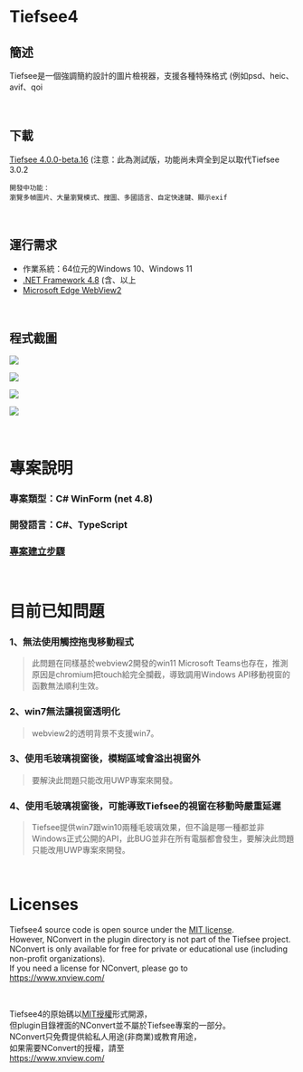 # Tiefsee4

## 簡述
Tiefsee是一個強調簡約設計的圖片檢視器，支援各種特殊格式 (例如psd、heic、avif、qoi

<br>

## 下載
[Tiefsee 4.0.0-beta.16](https://github.com/hbl917070/tiefsee4/releases)
(注意：此為測試版，功能尚未齊全到足以取代Tiefsee 3.0.2  

    開發中功能：  
    瀏覽多幀圖片、大量瀏覽模式、搜圖、多國語言、自定快速鍵、顯示exif

<br>

## 運行需求
- 作業系統：64位元的Windows 10、Windows 11
- [.NET Framework 4.8](https://dotnet.microsoft.com/en-us/download/dotnet-framework/net48) (含、以上
- [Microsoft Edge WebView2](https://developer.microsoft.com/microsoft-edge/webview2/)

<br>

## 程式截圖
![](https://cdn.discordapp.com/attachments/803673073621401633/953640384238600312/2022-03-16_01-32-52.jpg)

![](https://cdn.discordapp.com/attachments/803673073621401633/917208044578951229/2021-12-06_07-56-44.jpg)

![](https://cdn.discordapp.com/attachments/803673073621401633/917208044847366223/2021-12-06_08-04-22.jpg)

![](https://cdn.discordapp.com/attachments/803673073621401633/917208044360830986/2021-12-06_07-53-54.jpg)

<br>

# 專案說明
### 專案類型：C# WinForm (net 4.8)
### 開發語言：C#、TypeScript
### [專案建立步驟](/Building.md)

<br>

# 目前已知問題
### 1、無法使用觸控拖曳移動程式
> 此問題在同樣基於webview2開發的win11 Microsoft Teams也存在，推測原因是chromium把touch給完全攔截，導致調用Windows API移動視窗的函數無法順利生效。

### 2、win7無法讓視窗透明化
> webview2的透明背景不支援win7。

### 3、使用毛玻璃視窗後，模糊區域會溢出視窗外
> 要解決此問題只能改用UWP專案來開發。

### 4、使用毛玻璃視窗後，可能導致Tiefsee的視窗在移動時嚴重延遲
> Tiefsee提供win7跟win10兩種毛玻璃效果，但不論是哪一種都並非Windows正式公開的API，此BUG並非在所有電腦都會發生，要解決此問題只能改用UWP專案來開發。

<br>

# Licenses
Tiefsee4 source code is open source under the [MIT license](/LICENSE).  
However, NConvert in the plugin directory is not part of the Tiefsee project.  
NConvert is only available for free for private or educational use (including non-profit organizations).  
If you need a license for NConvert, please go to  
https://www.xnview.com/

<br>

Tiefsee4的原始碼以[MIT授權](/LICENSE)形式開源，  
但plugin目錄裡面的NConvert並不屬於Tiefsee專案的一部分。  
NConvert只免費提供給私人用途(非商業)或教育用途，  
如果需要NConvert的授權，請至  
https://www.xnview.com/
